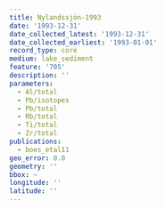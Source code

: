 ```yaml
---
title: Nylandssjön-1993
date: '1993-12-31'
date_collected_latest: '1993-12-31'
date_collected_earliest: '1993-01-01'
record_type: core
medium: lake_sediment
feature: '705'
description: ''
parameters:
  - Al/total
  - Pb/isotopes
  - Pb/total
  - Rb/total
  - Ti/total
  - Zr/total
publications:
  - boes_etal11
geo_error: 0.0
geometry: ''
bbox: ~
longitude: ''
latitude: ''
---
```


